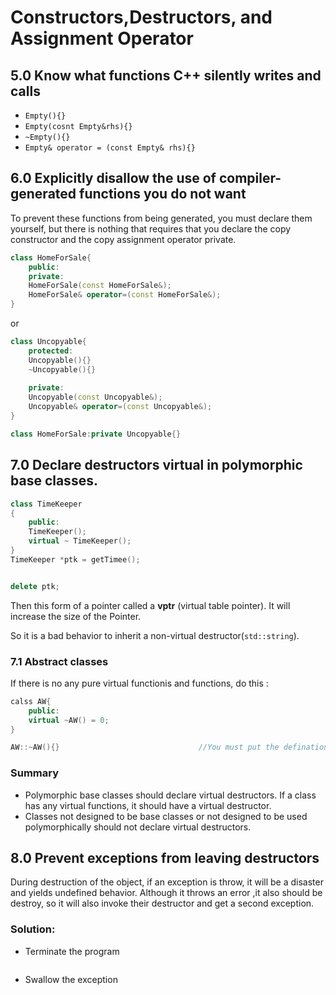 # Constructors,Destructors, and Assignment Operator

## 5.0   Know what functions C++ silently writes and calls

* `Empty(){}`
* `Empty(cosnt Empty&rhs){}`
* `~Empty(){}`
* `Empty& operator = (const Empty& rhs){}`



## 6.0   Explicitly disallow the use of compiler-generated functions you do not want

To prevent these functions from being generated, you must declare them yourself, but there is nothing that requires that you declare the copy constructor and the copy assignment operator private.

```c++
class HomeForSale{
    public:
    private:
    HomeForSale(const HomeForSale&);
    HomeForSale& operator=(const HomeForSale&);
}
```

or

```c++
class Uncopyable{
    protected:
    Uncopyable(){}
    ~Uncopyable(){}
    
    private:
    Uncopyable(const Uncopyable&);
    Uncopyable& operator=(const Uncopyable&);
}

class HomeForSale:private Uncopyable{}

```



## 7.0    Declare destructors virtual in polymorphic base classes.

```c++
class TimeKeeper
{
    public:
    TimeKeeper();
	virtual ~ TimeKeeper();
}
TimeKeeper *ptk = getTimee();


delete ptk;
```

Then this form of a pointer called a **vptr** (virtual table pointer). It will increase the size of the Pointer.

So it  is a bad behavior to inherit a non-virtual destructor(`std::string`).

### 7.1   Abstract classes

If there is no any pure virtual functionis and functions, do this :

```c++
calss AW{
    public:
    virtual ~AW() = 0;
}

AW::~AW(){}                               //You must put the defination of pure virtual destructor
```





### Summary

* Polymorphic base classes should declare virtual destructors. If a class has any virtual functions, it should have a virtual destructor.
* Classes not designed to be base classes or not designed to be used polymorphically should not declare virtual destructors.



## 8.0  Prevent exceptions from leaving destructors

During destruction of the object, if an exception is throw, it will be a disaster and yields undefined behavior. Although it throws an error ,it also should be destroy, so it will also invoke their destructor  and  get a second exception.

### Solution:

* Terminate the program

  ```c++
  ```

* Swallow the exception

  ```c++
  ```

  

###  









